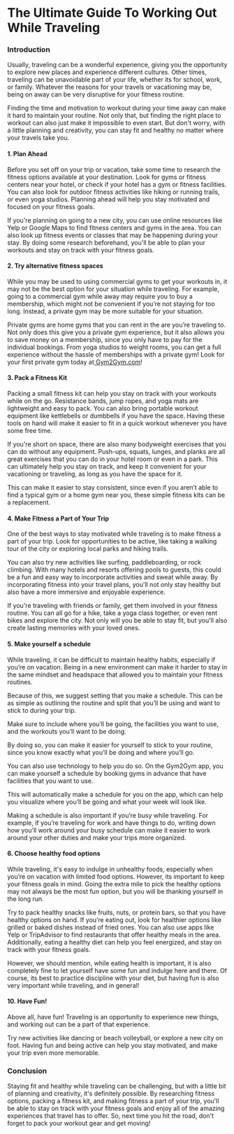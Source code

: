 # The Ultimate Guide To Working Out While Traveling

### **Introduction** <a href="#_onw3l8xivj0g" id="_onw3l8xivj0g"></a>

Usually, traveling can be a wonderful experience, giving you the opportunity to explore new places and experience different cultures. Other times, traveling can be unavoidable part of your life, whether its for school, work, or family. Whatever the reasons for your travels or vacationing may be, being on away can be very disruptive for your fitness routine.

Finding the time and motivation to workout during your time away can make it hard to maintain your routine. Not only that, but finding the right place to workout can also just make it impossible to even start. But don't worry, with a little planning and creativity, you can stay fit and healthy no matter where your travels take you.

#### **1. Plan Ahead** <a href="#_b7xk4r7or5c6" id="_b7xk4r7or5c6"></a>

Before you set off on your trip or vacation, take some time to research the fitness options available at your destination. Look for gyms or fitness centers near your hotel, or check if your hotel has a gym or fitness facilities. You can also look for outdoor fitness activities like hiking or running trails, or even yoga studios. Planning ahead will help you stay motivated and focused on your fitness goals.

If you're planning on going to a new city, you can use online resources like Yelp or Google Maps to find fitness centers and gyms in the area. You can also look up fitness events or classes that may be happening during your stay. By doing some research beforehand, you'll be able to plan your workouts and stay on track with your fitness goals.

#### **2. Try alternative fitness spaces** <a href="#_en2extsrcxoy" id="_en2extsrcxoy"></a>

While you may be used to using commercial gyms to get your workouts in, it may not be the best option for your situation while traveling. For example, going to a commercial gym while away may require you to buy a membership, which might not be convenient if you’re not staying for too long. Instead, a private gym may be more suitable for your situation.

Private gyms are home gyms that you can rent in the are you’re traveling to. Not only does this give you a private gym experience, but it also allows you to save money on a membership, since you only have to pay for the individual bookings. From yoga studios to weight rooms, you can get a full experience without the hassle of memberships with a private gym! Look for your first private gym today at[ Gym2Gym.com](http://gym2gym.com/)!

#### **3. Pack a Fitness Kit** <a href="#_dw3jr0okxa6g" id="_dw3jr0okxa6g"></a>

Packing a small fitness kit can help you stay on track with your workouts while on the go. Resistance bands, jump ropes, and yoga mats are lightweight and easy to pack. You can also bring portable workout equipment like kettlebells or dumbbells if you have the space. Having these tools on hand will make it easier to fit in a quick workout whenever you have some free time.

If you're short on space, there are also many bodyweight exercises that you can do without any equipment. Push-ups, squats, lunges, and planks are all great exercises that you can do in your hotel room or even in a park. This can ultimately help you stay on track, and keep it convenient for your vacationing or traveling, as long as you have the space for it.

This can make it easier to stay consistent, since even if you aren’t able to find a typical gym or a home gym near you, these simple fitness kits can be a replacement.

#### **4. Make Fitness a Part of Your Trip** <a href="#_fjbbfspfk0g9" id="_fjbbfspfk0g9"></a>

One of the best ways to stay motivated while traveling is to make fitness a part of your trip. Look for opportunities to be active, like taking a walking tour of the city or exploring local parks and hiking trails.

You can also try new activities like surfing, paddleboarding, or rock climbing. With many hotels and resorts offering pools to guests, this could be a fun and easy way to incorporate activities and sweat while away. By incorporating fitness into your travel plans, you'll not only stay healthy but also have a more immersive and enjoyable experience.

If you're traveling with friends or family, get them involved in your fitness routine. You can all go for a hike, take a yoga class together, or even rent bikes and explore the city. Not only will you be able to stay fit, but you'll also create lasting memories with your loved ones.

#### **5. Make yourself a schedule** <a href="#_snyuh9bjmfdv" id="_snyuh9bjmfdv"></a>

While traveling, it can be difficult to maintain healthy habits, especially if you’re on vacation. Being in a new environment can make it harder to stay in the same mindset and headspace that allowed you to maintain your fitness routines.

Because of this, we suggest setting that you make a schedule. This can be as simple as outlining the routine and split that you’ll be using and want to stick to during your trip.

Make sure to include where you’ll be going, the facilities you want to use, and the workouts you’ll want to be doing.

By doing so, you can make it easier for yourself to stick to your routine, since you know exactly what you’ll be doing and where you’ll go.

You can also use technology to help you do so. On the Gym2Gym app, you can make yourself a schedule by booking gyms in advance that have facilities that you want to use.

This will automatically make a schedule for you on the app, which can help you visualize where you’ll be going and what your week will look like.

Making a schedule is also important if you’re busy while traveling. For example, if you’re traveling for work and have things to do, writing down how you’ll work around your busy schedule can make it easier to work around your other duties and make your trips more organized.

#### **6. Choose healthy food options** <a href="#_o0nrite936b8" id="_o0nrite936b8"></a>

While traveling, it's easy to indulge in unhealthy foods, especially when you’re on vacation with limited food options. However, its important to keep your fitness goals in mind. Going the extra mile to pick the healthy options may not always be the most fun option, but you will be thanking yourself in the long run.

Try to pack healthy snacks like fruits, nuts, or protein bars, so that you have healthy options on hand. If you’re eating out, look for healthier options like grilled or baked dishes instead of fried ones. You can also use apps like Yelp or TripAdvisor to find restaurants that offer healthy meals in the area. Additionally, eating a healthy diet can help you feel energized, and stay on track with your fitness goals.

However, we should mention, while eating health is important, it is also completely fine to let yourself have some fun and indulge here and there. Of course, its best to practice discipline with your diet, but having fun is also very important while traveling, and in general!

#### **10. Have Fun!** <a href="#_y2nd4pr6rsut" id="_y2nd4pr6rsut"></a>

Above all, have fun! Traveling is an opportunity to experience new things, and working out can be a part of that experience.

Try new activities like dancing or beach volleyball, or explore a new city on foot. Having fun and being active can help you stay motivated, and make your trip even more memorable.

### **Conclusion** <a href="#_7cfgkzotzfni" id="_7cfgkzotzfni"></a>

Staying fit and healthy while traveling can be challenging, but with a little bit of planning and creativity, it's definitely possible. By researching fitness options, packing a fitness kit, and making fitness a part of your trip, you'll be able to stay on track with your fitness goals and enjoy all of the amazing experiences that travel has to offer. So, next time you hit the road, don't forget to pack your workout gear and get moving!
